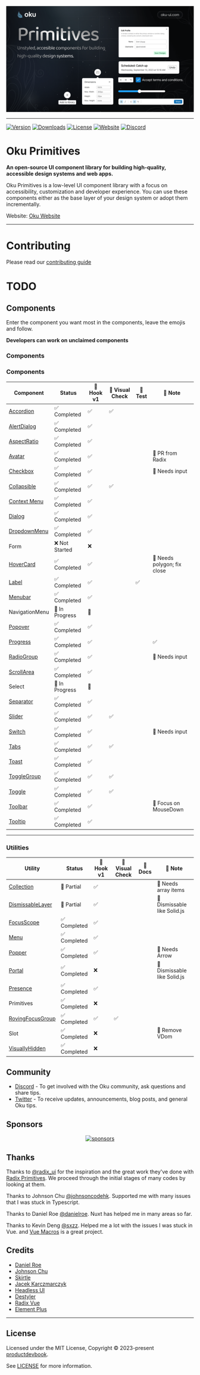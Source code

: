 <a href="https://oku-ui.com">
  <img alt="Oku UI hero image" src="https://github.com/oku-ui/primitives/blob/main/.github/assets/primitives-cover.png?raw=true"
</a>

---

<p>
  <a href="https://www.npmjs.com/package/@oku-ui/primitives"><img src="https://img.shields.io/npm/v/@oku-ui/primitives.svg?style=flat&colorA=18181B&colorB=28CF8D" alt="Version"></a>
  <a href="https://www.npmjs.com/package/@oku-ui/primitives"><img src="https://img.shields.io/npm/dm/@oku-ui/primitives.svg?style=flat&colorA=18181B&colorB=28CF8D" alt="Downloads"></a>
  <a href="https://github.com/oku-ui/primitives/tree/main/LICENSE"><img src="https://img.shields.io/github/license/nuxt/nuxt.svg?style=flat&colorA=18181B&colorB=28CF8D" alt="License"></a>
  <a href="https://primitives.oku-ui.com"><img src="https://img.shields.io/badge/Oku Primitives%20Docs-18181B?logo=nuxt.js" alt="Website"></a>
  <a href="https://chat.oku-ui.com"><img src="https://img.shields.io/badge/Oku%20Discord-18181B?logo=discord" alt="Discord"></a>
</p>

# Oku Primitives

**An open-source UI component library for building high-quality, accessible design systems and web apps.**

Oku Primitives is a low-level UI component library with a focus on accessibility, customization and developer experience. You can use these components either as the base layer of your design system or adopt them incrementally.

Website: [Oku Website](https://oku-ui.com)

---

# Contributing

Please read our [contributing guide](https://github.com/oku-ui/primitives/blob/master/CONTRIBUTING.md)

# TODO

## Components

Enter the component you want most in the components, leave the emojis and follow.

**Developers can work on unclaimed components**

### Components
### Components

| Component                                                                                       | Status       | 🔗 Hook v1 | 👀 Visual Check | 📄 Test | 📝 Note                        |
| ------------------------------------------------------------------------------------------------ | ------------ | ---------- | --------------- | ------- | ------------------------------ |
| [Accordion](https://vue-primitives.netlify.app/?path=/story/components-accordion--single)       | ✅ Completed | ✅         | ✅              |         |                                |
| [AlertDialog](https://vue-primitives.netlify.app/?path=/story/components-alertdialog--styled)   | ✅ Completed | ✅         |                 |         |                                |
| [AspectRatio](https://vue-primitives.netlify.app/?path=/story/components-aspectratio--styled)   | ✅ Completed | ✅         |                 |         |                                |
| [Avatar](https://vue-primitives.netlify.app/?path=/story/components-avatar--styled)             | ✅ Completed | ✅         |                 |         | 🔨 PR from Radix               |
| [Checkbox](https://vue-primitives.netlify.app/?path=/story/components-checkbox--styled)         | ✅ Completed | ✅         |                 |         | 🔧 Needs input                 |
| [Collapsible](https://vue-primitives.netlify.app/?path=/story/components-collapsible--styled)   | ✅ Completed | ✅         | ✅              |         |                                |
| [Context Menu](https://vue-primitives.netlify.app/?path=/story/components-contextmenu--styled)  | ✅ Completed | ✅         |                 |         |                                |
| [Dialog](https://vue-primitives.netlify.app/?path=/story/components-dialog--styled)             | ✅ Completed | ✅         |                 |         |                                |
| [DropdownMenu](https://vue-primitives.netlify.app/?path=/story/components-dropdownmenu--styled) | ✅ Completed | ✅         |                 |         |                                |
| Form                                                                                            | ❌ Not Started | ❌         |                 |         |                                |
| [HoverCard](https://vue-primitives.netlify.app/?path=/story/components-hovercard--chromatic)    | ✅ Completed | ✅         |                 |         | 🔧 Needs polygon; fix close    |
| [Label](https://vue-primitives.netlify.app/?path=/story/components-label--styled)               | ✅ Completed | ✅         |                 |     ✅    |                                |
| [Menubar](https://vue-primitives.netlify.app/?path=/story/components-menubar--styled)           | ✅ Completed | ✅         |                 |         |                                |
| NavigationMenu                                                                                  | 🚧 In Progress | 🚧         |                 |         |                                |
| [Popover](https://vue-primitives.netlify.app/?path=/story/components-popover--styled)           | ✅ Completed | ✅         |                 |         |                                |
| [Progress](https://vue-primitives.netlify.app/?path=/story/components-progress--styled)         | ✅ Completed | ✅         |                 |         | ✅                              |
| [RadioGroup](https://vue-primitives.netlify.app/?path=/story/components-radiogroup--styled)     | ✅ Completed | ✅         |                 |         | 🔧 Needs input                 |
| [ScrollArea](https://vue-primitives.netlify.app/?path=/story/components-scrollarea--basic)      | ✅ Completed | ✅         |                 |         |                                |
| Select                                                                                          | 🚧 In Progress | 🚧         |                 |         |                                |
| [Separator](https://vue-primitives.netlify.app/?path=/story/components-separator--styled)       | ✅ Completed | ✅         |                 |         |                                |
| [Slider](https://vue-primitives.netlify.app/?path=/story/components-slider--styled)             | ✅ Completed | ✅         | ✅              |         |                                |
| [Switch](https://vue-primitives.netlify.app/?path=/story/components-switch--styled)             | ✅ Completed | ✅         |                 |         | 🔧 Needs input                 |
| [Tabs](https://vue-primitives.netlify.app/?path=/story/components-tabs--styled)                 | ✅ Completed | ✅         | ✅              |         |                                |
| [Toast](https://vue-primitives.netlify.app/?path=/story/components-toast--styled)               | ✅ Completed | ✅         |                 |         |                                |
| [ToggleGroup](https://vue-primitives.netlify.app/?path=/story/components-togglegroup--single)   | ✅ Completed | ✅         | ✅              |         |                                |
| [Toggle](https://vue-primitives.netlify.app/?path=/story/components-toggle--styled)             | ✅ Completed | ✅         | ✅              |         |                                |
| [Toolbar](https://vue-primitives.netlify.app/?path=/story/components-toolbar--styled)           | ✅ Completed | ✅         |                 |         | 🔧 Focus on MouseDown          |
| [Tooltip](https://vue-primitives.netlify.app/?path=/story/components-tooltip--styled)           | ✅ Completed | ✅         |                 |         |                                |

---

### Utilities

| Utility                                                                                              | Status       | 🔗 Hook v1 | 👀 Visual Check | 📄 Docs | 📝 Note                             |
| ---------------------------------------------------------------------------------------------------- | ------------ | ---------- | --------------- | ------- | ----------------------------------- |
| [Collection](https://vue-primitives.netlify.app/?path=/story/utilities-rovingfocusgroup--basic)      | 🚧 Partial | ✅         |                 |         | 🔧 Needs array items               |
| [DismissableLayer](https://vue-primitives.netlify.app/?path=/story/utilities-dismissablelayer--basic) | 🚧 Partial | ✅         |                 |         | 🔧 Dismissable like Solid.js       |
| [FocusScope](https://vue-primitives.netlify.app/?path=/story/utilities-focusscope--basic)             | ✅ Completed | ✅         |                 |         |                                     |
| [Menu](https://vue-primitives.netlify.app/?path=/story/utilities-menu--styled)                        | ✅ Completed | ✅         |                 |         |                                     |
| [Popper](https://vue-primitives.netlify.app/?path=/story/utilities-popper--styled)                    | ✅ Completed | ✅         |                 |         | 🔧 Needs Arrow                     |
| [Portal](https://vue-primitives.netlify.app/?path=/story/utilities-portal--base)                      | ✅ Completed | ❌         |                 |         | 🔧 Dismissable like Solid.js       |
| [Presence](https://vue-primitives.netlify.app/?path=/story/utilities-presence--basic)                 | ✅ Completed | ✅         |                 |         |                                     |
| Primitives                                                                                           | ✅ Completed | ❌         |                 |         |                                     |
| [RovingFocusGroup](https://vue-primitives.netlify.app/?path=/story/utilities-rovingfocusgroup--basic) | ✅ Completed | ✅         | ✅              |         |                                     |
| Slot                                                                                                 | ✅ Completed | ❌         |                 |         | 🔧 Remove VDom                     |
| [VisuallyHidden](https://vue-primitives.netlify.app/?path=/story/utilities-visuallyhidden--basic)     | ✅ Completed | ❌         |                 |         |                                     |
## Community

- [Discord](https://chat.oku-ui.com) - To get involved with the Oku community, ask questions and share tips.
- [Twitter](https://twitter.com/oku_ui) - To receive updates, announcements, blog posts, and general Oku tips.

## Sponsors

<p align="center">
  <a href="https://cdn.jsdelivr.net/gh/productdevbook/static/sponsors.svg">
    <img alt="sponsors" src='https://cdn.jsdelivr.net/gh/productdevbook/static/sponsors.svg'/>
  </a>
</p>


## Thanks

Thanks to [@radix_ui](https://github.com/radix-ui/primitives) for the inspiration and the great work they've done with [Radix Primitives](https://radix-ui.com). We proceed through the initial stages of many codes by looking at them.

Thanks to Johnson Chu [@johnsoncodehk](https://github.com/johnsoncodehk). Supported me with many issues that I was stuck in Typescript.

Thanks to Daniel Roe [@danielroe](https://github.com/danielroe). Nuxt has helped me in many areas so far.

Thanks to Kevin Deng [@sxzz](https://github.com/sxzz). Helped me a lot with the issues I was stuck in Vue. and [Vue Macros](https://vue-macros.sxzz.moe) is a great project.

## Credits
- [Daniel Roe](https://github.com/danielroe)
- [Johnson Chu](https://github.com/johnsoncodehk)
- [Skirtle](https://github.com/skirtles-code)
- [Jacek Karczmarczyk](https://github.com/jacekkarczmarczyk)
- [Headless UI](https://headlessui.com)
- [Destyler](https://destyler.org)
- [Radix Vue](https://github.com/unovue/radix-vue)
- [Element Plus](https://github.com/element-plus/element-plus)

---

## License

Licensed under the MIT License, Copyright © 2023-present [productdevbook](https://twitter.com/productdevbook).

See [LICENSE](./LICENSE) for more information.
